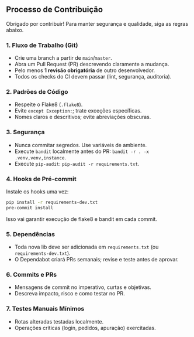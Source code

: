 ## Processo de Contribuição

Obrigado por contribuir! Para manter segurança e qualidade, siga as regras abaixo.

### 1. Fluxo de Trabalho (Git)
- Crie uma branch a partir de `main`/`master`.
- Abra um Pull Request (PR) descrevendo claramente a mudança.
- Pelo menos **1 revisão obrigatória** de outro desenvolvedor.
- Todos os checks do CI devem passar (lint, segurança, auditoria).

### 2. Padrões de Código
- Respeite o Flake8 (`.flake8`).
- Evite `except Exception:`; trate exceções específicas.
- Nomes claros e descritivos; evite abreviações obscuras.

### 3. Segurança
- Nunca commitar segredos. Use variáveis de ambiente.
- Execute `bandit` localmente antes do PR: `bandit -r . -x .venv,venv,instance`.
- Execute `pip-audit`: `pip-audit -r requirements.txt`.

### 4. Hooks de Pré-commit
Instale os hooks uma vez:

```bash
pip install -r requirements-dev.txt
pre-commit install
```

Isso vai garantir execução de flake8 e bandit em cada commit.

### 5. Dependências
- Toda nova lib deve ser adicionada em `requirements.txt` (ou `requirements-dev.txt`).
- O Dependabot criará PRs semanais; revise e teste antes de aprovar.

### 6. Commits e PRs
- Mensagens de commit no imperativo, curtas e objetivas.
- Descreva impacto, risco e como testar no PR.

### 7. Testes Manuais Mínimos
- Rotas alteradas testadas localmente.
- Operações críticas (login, pedidos, apuração) exercitadas.

